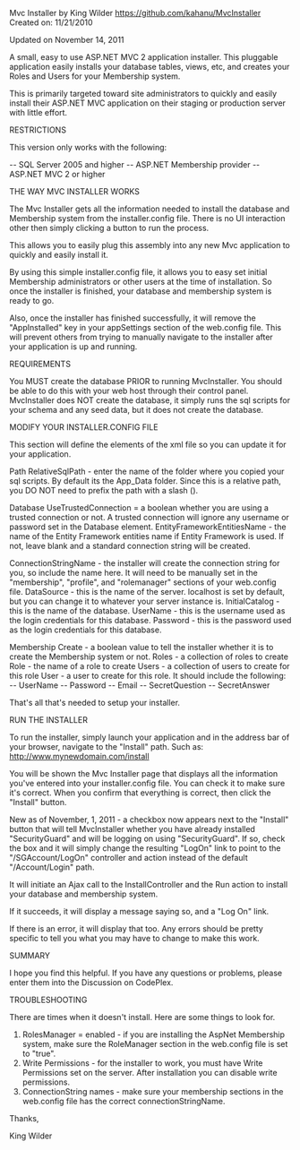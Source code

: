 Mvc Installer
by King Wilder
https://github.com/kahanu/MvcInstaller
Created on: 11/21/2010


Updated on November 14, 2011

A small, easy to use ASP.NET MVC 2 application installer.  This pluggable application easily installs your database tables, views, etc, and creates your Roles and Users for your Membership system.

This is primarily targeted toward site administrators to quickly and easily install their ASP.NET MVC application on their staging or production server with little effort.

RESTRICTIONS

This version only works with the following:

-- SQL Server 2005 and higher
-- ASP.NET Membership provider
-- ASP.NET MVC 2 or higher

THE WAY MVC INSTALLER WORKS

The Mvc Installer gets all the information needed to install the database and Membership system from the installer.config file.  There is no UI interaction other then simply clicking a button to run the process.

This allows you to easily plug this assembly into any new Mvc application to quickly and easily install it.

By using this simple installer.config file, it allows you to easy set initial Membership administrators or other users at the time of installation.  So once the installer is finished, your database and membership system is ready to go.

Also, once the installer has finished successfully, it will remove the "AppInstalled" key in your appSettings section of the web.config file.  This will prevent others from trying to manually navigate to the installer after your application is up and running.


REQUIREMENTS

You MUST create the database PRIOR to running MvcInstaller.  You should be able to do this with your web host through their control panel.  MvcInstaller does NOT create the database, it simply runs the sql scripts for your schema and any seed data, but it does not create the database.



MODIFY YOUR INSTALLER.CONFIG FILE

This section will define the elements of the xml file so you can update it for your application.

Path
   RelativeSqlPath - enter the name of the folder where you copied your sql scripts.  By default its the App_Data folder.  Since this is a relative path, you DO NOT need to prefix the path with a slash (\).
   
Database
   UseTrustedConnection = a boolean whether you are using a trusted connection or not.  A trusted connection will ignore any username or password set in the Database element.
   EntityFrameworkEntitiesName - the name of the Entity Framework entities name if Entity Framework is used.  If not, leave blank and a standard connection string will be created.
   
   ConnectionStringName - the installer will create the connection string for you, so include the name here.  It will 	need to be manually set in the "membership", "profile", and "rolemanager" sections of your web.config file.
   DataSource - this is the name of the server.  localhost is set by default, but you can change it to whatever your 	server instance is.
   InitialCatalog - this is the name of the database.
   UserName - this is the username used as the login credentials for this database.
   Password - this is the password used as the login credentials for this database.
   
Membership
   Create - a boolean value to tell the installer whether it is to create the Membership system or not.
   Roles - a collection of roles to create
       Role - the name of a role to create
           Users - a collection of users to create for this role
               User - a user to create for this role.  It should include the following:
                   -- UserName
                   -- Password
                   -- Email
                   -- SecretQuestion
                   -- SecretAnswer
                   
That's all that's needed to setup your installer.

RUN THE INSTALLER

To run the installer, simply launch your application and in the address bar of your browser, navigate to the "Install" path.  Such as: http://www.mynewdomain.com/install

You will be shown the Mvc Installer page that displays all the information you've entered into your installer.config file.  You can check it to make sure it's correct.  When you confirm that everything is correct, then click the "Install" button.

New as of November, 1, 2011 - a checkbox now appears next to the "Install" button that will tell MvcInstaller whether you have already installed "SecurityGuard" and will be logging on using "SecurityGuard".  If so, check the box and it will simply change the resulting "LogOn" link to point to the "/SGAccount/LogOn" controller and action instead of the default "/Account/Login" path.

It will initiate an Ajax call to the InstallController and the Run action to install your database and membership system.

If it succeeds, it will display a message saying so, and a "Log On" link.

If there is an error, it will display that too.  Any errors should be pretty specific to tell you what you may have to change to make this work.


SUMMARY

I hope you find this helpful.  If you have any questions or problems, please enter them into the Discussion on CodePlex.

TROUBLESHOOTING

There are times when it doesn't install.  Here are some things to look for.

1) RolesManager = enabled - if you are installing the AspNet Membership system, make sure the RoleManager section in the web.config file is set to "true".
2) Write Permissions - for the installer to work, you must have Write Permissions set on the server.  After installation you can disable write permissions.
3) ConnectionString names - make sure your membership sections in the web.config file has the correct connectionStringName.


Thanks,

King Wilder
   	